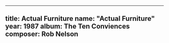 
---
title: Actual Furniture
name: "Actual Furniture"
year:  1987
album: The Ten Conviences
composer: Rob Nelson
---
